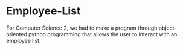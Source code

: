 # Employee-List
For Computer Science 2, we had to make a program through object-oriented python programming that allows the user to interact with an employee list.

